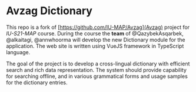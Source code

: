 # Avzag Dictionary

This repo is a fork of [https://github.com/IU-MAP/Avzag](Avzag) project for _IU-S21-MAP_ course. During the course the **team** of @QazybekAsqarbek, @alkaitagi, @annwhoorma will develop the new Dictionary module for the application. The web site is written using VueJS framework in TypeScript language.

The goal of the project is to develop a cross-lingual dictionary with efficient search and rich data representation. The system should provide capability for searching offline, and in various grammatical forms and usage samples for the dictionary entries. 
